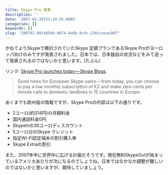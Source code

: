 ```yaml
---
title: Skype Pro 発表
description: ''
date: '2007-02-20T23:34:55.000Z'
categories: []
keywords: []
slug: "200702-80fe65db-d6f4-4a8b-8c9c-236cceeac807"
---
```

かねてよりSkypeで検討されていたSkype 定額プランであるSkype Proがヨーロッパ向けのみですが発表されました。日本では、日本独自の状況などをみて追って発表されるのではないかと思います。(たぶん)

リンク: [Skype Pro launches today — Skype Blogs](http://share.skype.com/sites/en/2007/02/skype_pro_launches_today.html "Skype Pro launches today - Skype Blogs").

> Good news for European Skype users — from today, you can choose to pay a low monthly subscription of €2 and make zero cents per minute calls to domestic landlines in 15 countries in Europe.

あくまでも欧州版の情報ですが、Skype Proの内容は以下の通りです。

*   2ユーロ(約314円)の月額料金
*   国内通話料金0円
*   SkypeInの30ユーロディスカウント
*   5ユーロ分のSkype クレジット
*   指定Wi-Fi認定端末の割引購入券
*   Skype Extraの割引

また、2007年中に世界中に広げる計画だそうです。現在無料SkypeOutが始まっているアメリカあたりが次になるのでしょうね。日本ではなかなか調整が難しいのではないかと思いますが、期待していましょう。